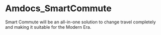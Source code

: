 # Amdocs_SmartCommute
Smart Commute will be an all-in-one solution to change travel completely and making it suitable for the Modern Era.
